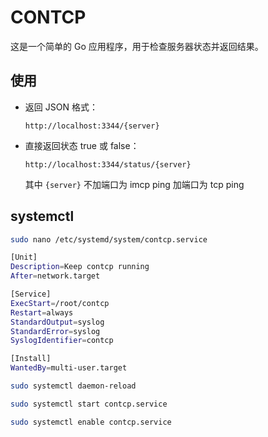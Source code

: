 # CONTCP

这是一个简单的 Go 应用程序，用于检查服务器状态并返回结果。

## 使用

- 返回 JSON 格式：
  ```
  http://localhost:3344/{server}
  ```
- 直接返回状态 true 或 false：
  ```
  http://localhost:3344/status/{server}
  ```
  其中 `{server}` 不加端口为 imcp ping 加端口为 tcp ping

## systemctl
```bash
sudo nano /etc/systemd/system/contcp.service

[Unit]
Description=Keep contcp running
After=network.target

[Service]
ExecStart=/root/contcp
Restart=always
StandardOutput=syslog
StandardError=syslog
SyslogIdentifier=contcp

[Install]
WantedBy=multi-user.target

sudo systemctl daemon-reload

sudo systemctl start contcp.service

sudo systemctl enable contcp.service
```
